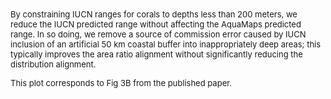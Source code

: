 <font size = 2>
By constraining IUCN ranges for corals to depths less than 200 meters, we reduce the IUCN predicted range without affecting the AquaMaps predicted range.  In so doing, we remove a source of commission error caused by IUCN inclusion of an artificial 50 km coastal buffer into inappropriately deep areas; this typically improves the area ratio alignment without significantly reducing the distribution alignment.

This plot corresponds to Fig 3B from the published paper.
</font>

